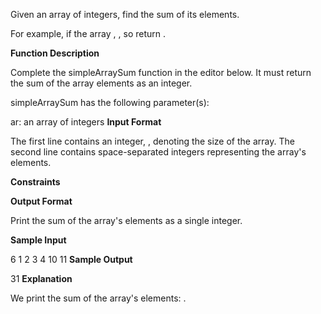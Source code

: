 Given an array of integers, find the sum of its elements.

For example, if the array , , so return .

**Function Description**

Complete the simpleArraySum function in the editor below. It must return the sum of the array elements as an integer.

simpleArraySum has the following parameter(s):

ar: an array of integers
**Input Format**

The first line contains an integer, , denoting the size of the array.
The second line contains  space-separated integers representing the array's elements.

**Constraints**


**Output Format**

Print the sum of the array's elements as a single integer.

**Sample Input**

6
1 2 3 4 10 11
**Sample Output**

31
**Explanation**

We print the sum of the array's elements: .